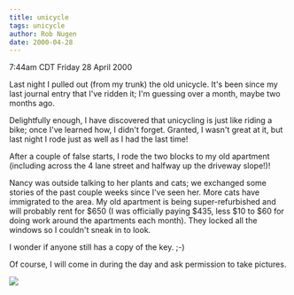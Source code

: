 ```yaml
---
title: unicycle
tags: unicycle
author: Rob Nugen
date: 2000-04-28
---
```


<title>Unicycle</title>
<p class=date>7:44am CDT Friday 28 April 2000</p>

<p>Last night I pulled out (from my trunk) the old unicycle.  It's
been since my last journal entry that I've ridden it; I'm guessing
over a month, maybe two months ago.

<p>Delightfully enough, I have discovered that unicycling is just like
riding a bike; once I've learned how, I didn't forget.  Granted, I
wasn't great at it, but last night I rode just as well as I had the
last time!

<p>After a couple of false starts, I rode the two blocks to my old
apartment (including across the 4 lane street and halfway up the
driveway slope!)!

<p>Nancy was outside talking to her plants and cats; we exchanged some
stories of the past couple weeks since I've seen her.  More cats have
immigrated to the area.  My old apartment is being super-refurbished
and will probably rent for $650 (I was officially paying $435, less
$10 to $60 for doing work around the apartments each month).  They
locked all the windows so I couldn't sneak in to look.

<p>I wonder if anyone still has a copy of the key. ;-)

<p>Of course, I will come in during the day and ask permission to take
pictures.

<p><img src='/images/rob/wL-ROB.gif'>

